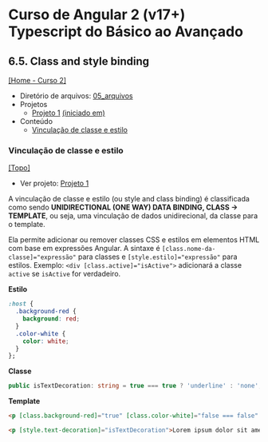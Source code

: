 # Curso de Angular 2 (v17+) Typescript do Básico ao Avançado

## 6.5. Class and style binding
[[Home - Curso 2]](../../README.md#curso-2)<br />

- Diretório de arquivos: [05_arquivos](./05_arquivos/)
- Projetos
  - [Projeto 1](./05_arquivos/proj_01/) [(iniciado em)](#vinculação-de-classe-e-estilo)
- Conteúdo
  - [Vinculação de classe e estilo](#vinculação-de-classe-e-estilo)

### Vinculação de classe e estilo
[[Topo]](#)<br />

- Ver projeto: [Projeto 1](./05_arquivos/proj_01/)

A vinculação de classe e estilo (ou style and class binding) é classificada como sendo **UNIDIRECTIONAL (ONE WAY) DATA BINDING, CLASS -> TEMPLATE**, ou seja, uma vinculação de dados unidirecional, da classe para o template.

Ela permite adicionar ou remover classes CSS e estilos em elementos HTML com base em expressões Angular. A sintaxe é `[class.nome-da-classe]="expressão"` para classes e `[style.estilo]="expressão"` para estilos. Exemplo: `<div [class.active]="isActive">` adicionará a classe `active` se `isActive` for verdadeiro.

**Estilo**
```css
:host {
  .background-red {
    background: red;
  }
  .color-white {
    color: white;
  }
};
```

**Classe**
```typescript
public isTextDecoration: string = true === true ? 'underline' : 'none';
```

**Template**
```html
<p [class.background-red]="true" [class.color-white]="false === false" >Lorem ipsum dolor sit amet, consectetur adipisicing elit.</p>

<p [style.text-decoration]="isTextDecoration">Lorem ipsum dolor sit amet consectetur adipisicing elit.</p>
```
